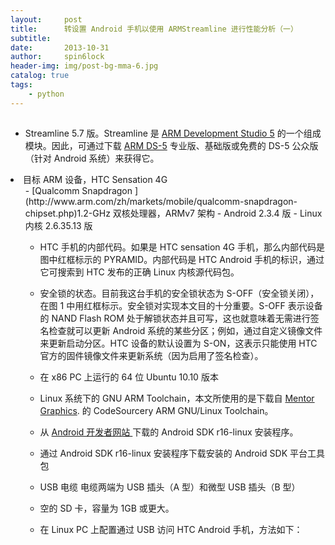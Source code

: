 ```yaml
---
layout:     post
title:      转设置 Android 手机以使用 ARMStreamline 进行性能分析（一）
subtitle:   
date:       2013-10-31
author:     spin6lock
header-img: img/post-bg-mma-6.jpg
catalog: true
tags:
    - python
---
```

##  

- Streamline 5.7 版。Streamline 是 [ARM Development Studio 5](http://www.arm.com/zh/products/tools/software-tools/ds-5/index.php) 的一个组成模块。因此，可通过下载 [ARM DS-5](http://www.arm.com/zh/products/tools/software-tools/ds-5/ds-5-downloads.php) 专业版、基础版或免费的 DS-5 公众版（针对 Android 系统）来获得它。
<li>目标 ARM 设备，HTC Sensation 4G
<ul class="bbc">
- [Qualcomm Snapdragon ](http://www.arm.com/zh/markets/mobile/qualcomm-snapdragon-chipset.php)1.2-GHz 双核处理器，ARMv7 架构
- Android 2.3.4 版
- Linux 内核 2.6.35.13 版


- HTC 手机的内部代码。如果是 HTC sensation 4G 手机，那么内部代码是图中红框标示的 PYRAMID。内部代码是 HTC Android 手机的标识，通过它可搜索到 HTC 发布的正确 Linux 内核源代码包。
- 安全锁的状态。目前我这台手机的安全锁状态为 S-OFF（安全锁关闭），在图 1 中用红框标示。安全锁对实现本文目的十分重要。S-OFF 表示设备的 NAND Flash ROM 处于解锁状态并且可写，这也就意味着无需进行签名检查就可以更新 Android 系统的某些分区；例如，通过自定义镜像文件来更新启动分区。HTC 设备的默认设置为 S-ON，这表示只能使用 HTC 官方的固件镜像文件来更新系统（因为启用了签名检查）。


- 在 x86 PC 上运行的 64 位 Ubuntu 10.10 版本
- Linux 系统下的 GNU ARM Toolchain，本文所使用的是下载自 [Mentor Graphics](https://sourcery.mentor.com/sgpp/lite/arm/portal/release1803). 的 CodeSourcery ARM GNU/Linux Toolchain。
- 从 [Android 开发者网站 ](http://developer.android.com/sdk/index.html) 下载的 Android SDK r16-linux 安装程序。
- 通过 Android SDK r16-linux 安装程序下载安装的 Android SDK 平台工具包
- USB 电缆 电缆两端为 USB 插头（A 型）和微型 USB 插头（B 型）
- 空的 SD 卡，容量为 1GB 或更大。
- 在 Linux PC 上配置通过 USB 访问 HTC Android 手机，方法如下：

